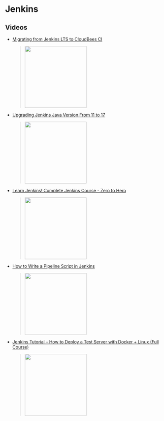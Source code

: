 # Jenkins

## Videos

 * [Migrating from Jenkins LTS to CloudBees CI](https://www.youtube.com/watch?v=urmNi61PDbc)
	> [<img src="https://img.youtube.com/vi/urmNi61PDbc/0.jpg" width="200">](https://www.youtube.com/watch?v=urmNi61PDbc "Migrating from Jenkins LTS to CloudBees CI by CloudBeesTV 716 views 17 minutes")
 * [Upgrading Jenkins Java Version From 11 to 17](https://www.youtube.com/watch?v=ZabUz6sl-8I)
	> [<img src="https://img.youtube.com/vi/ZabUz6sl-8I/0.jpg" width="200">](https://www.youtube.com/watch?v=ZabUz6sl-8I "Upgrading Jenkins Java Version From 11 to 17 by CloudBeesTV 10,628 views 9 minutes, 8 seconds")
 * [Learn Jenkins! Complete Jenkins Course - Zero to Hero](https://www.youtube.com/watch?v=6YZvp2GwT0A)
	> [<img src="https://img.youtube.com/vi/6YZvp2GwT0A/0.jpg" width="200">](https://www.youtube.com/watch?v=6YZvp2GwT0A "Learn Jenkins! Complete Jenkins Course - Zero to Hero by DevOps Journey 611,646 views 1 hour, 8 minutes")
 * [How to Write a Pipeline Script in Jenkins](https://www.youtube.com/watch?v=TiTrcFEsj7A)
	> [<img src="https://img.youtube.com/vi/TiTrcFEsj7A/0.jpg" width="200">](https://www.youtube.com/watch?v=TiTrcFEsj7A "How to Write a Pipeline Script in Jenkins by CloudBeesTV 93,370 views 8 minutes, 58 seconds")
* [Jenkins Tutorial – How to Deploy a Test Server with Docker + Linux (Full Course)](https://www.youtube.com/watch?v=f4idgaq2VqA)
	> [<img src="https://img.youtube.com/vi/f4idgaq2VqA/0.jpg" width="200">](https://www.youtube.com/watch?v=f4idgaq2VqA "Jenkins Tutorial – How to Deploy a Test Server with Docker + Linux (Full Course) by freeCodeCamp.org 219,099 views 1 hour, 3 minutes")
